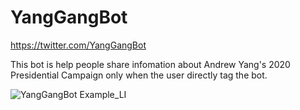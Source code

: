 # YangGangBot

https://twitter.com/YangGangBot

This bot is help people share infomation about Andrew Yang's 2020 Presidential Campaign only when the user directly tag the bot. 

![YangGangBot Example_LI](https://user-images.githubusercontent.com/33672419/66856235-cc922f80-ef52-11e9-8b74-77927a542f54.jpg)
